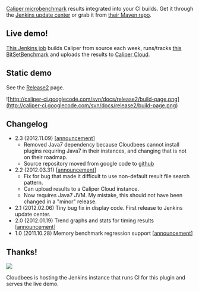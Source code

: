 [Caliper microbenchmark](http://code.google.com/p/caliper) results integrated into your CI builds. Get it through the [Jenkins update center](http://updates.jenkins-ci.org/update-center.json) or grab it from [their Maven repo](http://maven.jenkins-ci.org/content/repositories/releases/com/brianfromoregon/caliper-ci/).

## Live demo! ##
[This Jenkins job](https://brianfromoregon.ci.cloudbees.com/job/caliper-examples-mini/lastSuccessfulBuild/caliper) builds Caliper from source each week, runs/tracks [this BitSetBenchmark](http://code.google.com/p/caliper/source/browse/examples/src/main/java/examples/BitSetBenchmark.java) and uploads the results to [Caliper Cloud](http://microbenchmarks.appspot.com/run/brianfromoregon@gmail.com/examples.BitSetBenchmark).

## Static demo ##

See the [Release2](Release2.md) page.

![http://caliper-ci.googlecode.com/svn/docs/release2/build-page.png](http://caliper-ci.googlecode.com/svn/docs/release2/build-page.png)



## Changelog ##

  * 2.3 (2012.11.09) [[announcement](https://plus.google.com/u/0/107444811490059715698/posts/BVVFSz2DNMr)]
    * Removed Java7 dependency because Cloudbees cannot install plugins requiring Java7 in their instances, and changing that is not on their roadmap.
    * Source repository moved from google code to [github](https://github.com/jenkinsci/caliper-ci-plugin)
  * 2.2 (2012.03.31) [[announcement](https://plus.google.com/107444811490059715698/posts/as299VaBzt1)]
    * Fix for bug that made it difficult to use non-default result file search pattern.
    * Can upload results to a Caliper Cloud instance.
    * Now requires Java7 JVM. My mistake, this should not have been changed in a "minor" release.
  * 2.1 (2012.02.06) Tiny bug fix in display code. First release to Jenkins update center.
  * 2.0 (2012.01.19) Trend graphs and stats for timing results [[announcement](https://plus.google.com/107444811490059715698/posts/XpU8umGHimu)]
  * 1.0 (2011.10.28) Memory benchmark regression support [[announcement](https://plus.google.com/107444811490059715698/posts/An63ntPXAxD)]

## Thanks! ##
[![](http://www.cloudbees.com/sites/default/files/Button-Built-on-CB-1.png)](https://brianfromoregon.ci.cloudbees.com/job/caliper-ci/)

Cloudbees is hosting the Jenkins instance that runs CI for this plugin and serves the live demo.

